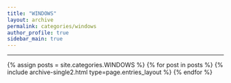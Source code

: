 ```yaml
---
title: "WINDOWS"
layout: archive
permalink: categories/windows
author_profile: true
sidebar_main: true
---
```


<!-- 공백이 포함되어 있는 카테고리 이름의 경우 site.categories['a b c'] 이런식으로! -->

***

{% assign posts = site.categories.WINDOWS %}
{% for post in posts %} {% include archive-single2.html type=page.entries_layout %} {% endfor %}
